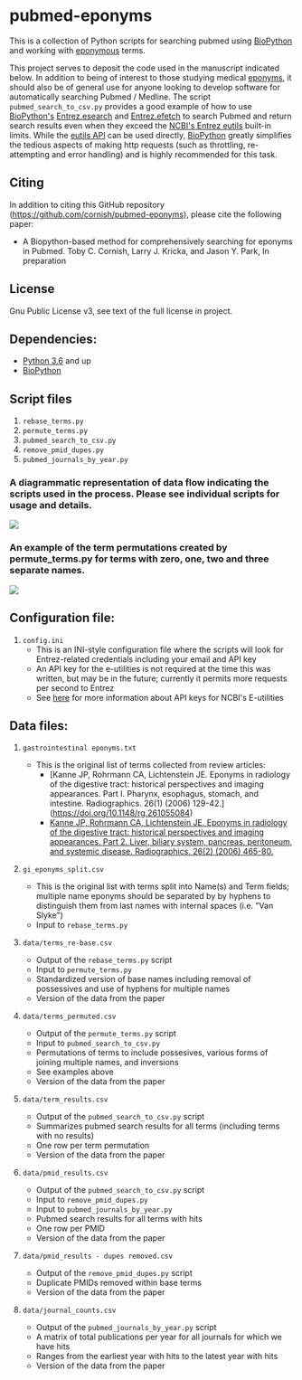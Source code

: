 # pubmed-eponyms

This is a collection of Python scripts for searching pubmed using [BioPython](https://pypi.python.org/pypi/biopython) and working with [eponymous](https://en.wikipedia.org/wiki/Eponym) terms.

This project serves to deposit the code used in the manuscript indicated below. In addition to being of interest to those studying medical [eponyms](https://en.wikipedia.org/wiki/Eponym), it should also be of general use for anyone looking to develop software for automatically searching Pubmed / Medline. The script `pubmed_search_to_csv.py` provides a good example of how to use [BioPython's](https://pypi.python.org/pypi/biopython) [Entrez.esearch](https://biopython.org/DIST/docs/api/Bio.Entrez-module.html) and [Entrez.efetch](https://biopython.org/DIST/docs/api/Bio.Entrez-module.html) to search Pubmed and return search results even when they exceed the [NCBI's Entrez eutils](https://www.ncbi.nlm.nih.gov/books/NBK25500/) built-in limits. While the [eutils API](https://www.ncbi.nlm.nih.gov/books/NBK25500/) can be used directly, [BioPython](https://pypi.python.org/pypi/biopython) greatly simplifies the tedious aspects of making http requests (such as throttling, re-attempting and error handling) and is highly recommended for this task.

## Citing
In addition to citing this GitHub repository (https://github.com/cornish/pubmed-eponyms), please cite the following paper:

- A Biopython-based method for comprehensively searching for eponyms in Pubmed. Toby C. Cornish, Larry J. Kricka, and Jason Y. Park, In preparation


## License
Gnu Public License v3, see text of the full license in project.


## Dependencies:
- [Python 3.6](https://www.python.org/downloads/) and up
- [BioPython](https://pypi.python.org/pypi/biopython)


## Script files
1. `rebase_terms.py`
2. `permute_terms.py`
3. `pubmed_search_to_csv.py`
4. `remove_pmid_dupes.py`
5. `pubmed_journals_by_year.py`

### A diagrammatic representation of data flow indicating the scripts used in the process. Please see individual scripts for usage and details.

![](https://github.com/cornish/pubmed-eponyms/blob/master/data%20flow%20diagram/data_flow.jpg)

### An example of the term permutations created by permute_terms.py for terms with zero, one, two and three separate names.

![](https://github.com/cornish/pubmed-eponyms/blob/master/data%20flow%20diagram/permutations.jpg)

## Configuration file:
1. `config.ini`
   - This is an INI-style configuration file where the scripts will look for Entrez-related credentials including your email and API key
   - An API key for the e-utilities is not required at the time this was written, but may be in the future; currently it permits more requests per second to Entrez
   - See [here](https://ncbiinsights.ncbi.nlm.nih.gov/2017/11/02/new-api-keys-for-the-e-utilities/) for more information about API keys for NCBI's E-utilities

## Data files:
1. `gastrointestinal eponyms.txt`
   - This is the original list of terms collected from review articles:
     + [Kanne JP, Rohrmann CA, Lichtenstein JE. Eponyms in radiology of the digestive tract: historical perspectives and imaging appearances. Part I. Pharynx, esophagus, stomach, and intestine. Radiographics. 26(1) (2006) 129-42.] (https://doi.org/10.1148/rg.261055084)
     + [Kanne JP, Rohrmann CA, Lichtenstein JE. Eponyms in radiology of the digestive tract: historical perspectives and imaging appearances. Part 2. Liver, biliary system, pancreas, peritoneum, and systemic disease. Radiographics. 26(2) (2006) 465-80.](https://doi.org/10.1148/rg.262055130)

2. `gi_eponyms_split.csv`
   - This is the original list with terms split into Name(s) and Term fields; multiple name eponyms should be separated by by hyphens to distinguish them from last names with internal spaces (i.e. "Van Slyke")
   - Input to `rebase_terms.py`
3. `data/terms_re-base.csv`
   - Output of the `rebase_terms.py` script
   - Input to `permute_terms.py`
   - Standardized version of base names including removal of possessives and use of hyphens for multiple names
   - Version of the data from the paper
4. `data/terms_permuted.csv`
   - Output of the `permute_terms.py` script
   - Input to `pubmed_search_to_csv.py`
   - Permutations of terms to include possesives, various forms of joining multiple names, and inversions
   - See examples above
   - Version of the data from the paper
5. `data/term_results.csv`
   - Output of the `pubmed_search_to_csv.py` script
   - Summarizes pubmed search results for all terms (including terms with no results)
   - One row per term permutation
   - Version of the data from the paper
5. `data/pmid_results.csv`
   - Output of the `pubmed_search_to_csv.py` script
   - Input to `remove_pmid_dupes.py` 
   - Input to `pubmed_journals_by_year.py`
   - Pubmed search results for all terms with hits
   - One row per PMID 
   - Version of the data from the paper
6. `data/pmid_results - dupes removed.csv`
   - Output of the `remove_pmid_dupes.py` script
   - Duplicate PMIDs removed within base terms
   - Version of the data from the paper
7. `data/journal_counts.csv`
   - Output of the `pubmed_journals_by_year.py` script
   - A matrix of total publications per year for all journals for which we have hits 
   - Ranges from the earliest year with hits to the latest year with hits
   - Version of the data from the paper
